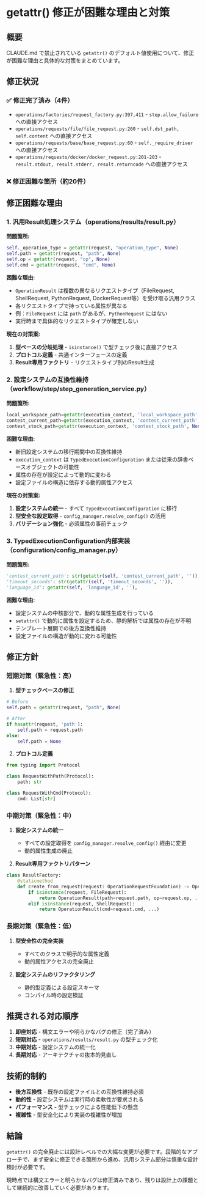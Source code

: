# getattr() 修正が困難な理由と対策

## 概要

CLAUDE.md で禁止されている `getattr()` のデフォルト値使用について、修正が困難な理由と具体的な対策をまとめています。

## 修正状況

### ✅ 修正完了済み（4件）
- `operations/factories/request_factory.py:397,411` - `step.allow_failure` への直接アクセス
- `operations/requests/file/file_request.py:260` - `self.dst_path, self.content` への直接アクセス  
- `operations/requests/base/base_request.py:60` - `self._require_driver` への直接アクセス
- `operations/requests/docker/docker_request.py:201-203` - `result.stdout, result.stderr, result.returncode` への直接アクセス

### ❌ 修正困難な箇所（約20件）

## 修正困難な理由

### 1. 汎用Result処理システム（operations/results/result.py）

**問題箇所:**
```python
self._operation_type = getattr(request, "operation_type", None)
self.path = getattr(request, "path", None)
self.op = getattr(request, "op", None) 
self.cmd = getattr(request, "cmd", None)
```

**困難な理由:**
- `OperationResult` は複数の異なるリクエストタイプ（FileRequest, ShellRequest, PythonRequest, DockerRequest等）を受け取る汎用クラス
- 各リクエストタイプで持っている属性が異なる
- 例：`FileRequest` には `path` があるが、`PythonRequest` にはない
- 実行時まで具体的なリクエストタイプが確定しない

**現在の対策案:**
1. **型ベースの分岐処理** - `isinstance()` で型チェック後に直接アクセス
2. **プロトコル定義** - 共通インターフェースの定義
3. **Result専用ファクトリ** - リクエストタイプ別のResult生成

### 2. 設定システムの互換性維持（workflow/step/step_generation_service.py）

**問題箇所:**
```python
local_workspace_path=getattr(execution_context, 'local_workspace_path', ''),
contest_current_path=getattr(execution_context, 'contest_current_path', ''),
contest_stock_path=getattr(execution_context, 'contest_stock_path', None),
```

**困難な理由:**
- 新旧設定システムの移行期間中の互換性維持
- `execution_context` は `TypedExecutionConfiguration` または従来の辞書ベースオブジェクトの可能性
- 属性の存在が設定によって動的に変わる
- 設定ファイルの構造に依存する動的属性アクセス

**現在の対策案:**
1. **設定システムの統一** - すべて `TypedExecutionConfiguration` に移行
2. **型安全な設定取得** - `config_manager.resolve_config()` の活用
3. **バリデーション強化** - 必須属性の事前チェック

### 3. TypedExecutionConfiguration内部実装（configuration/config_manager.py）

**問題箇所:**
```python
'contest_current_path': str(getattr(self, 'contest_current_path', '')),
'timeout_seconds': str(getattr(self, 'timeout_seconds', '')),
'language_id': getattr(self, 'language_id', ''),
```

**困難な理由:**
- 設定システムの中核部分で、動的な属性生成を行っている
- `setattr()` で動的に属性を設定するため、静的解析では属性の存在が不明
- テンプレート展開での後方互換性維持
- 設定ファイルの構造が動的に変わる可能性

## 修正方針

### 短期対策（緊急性：高）

1. **型チェックベースの修正**
```python
# Before
self.path = getattr(request, "path", None)

# After  
if hasattr(request, 'path'):
    self.path = request.path
else:
    self.path = None
```

2. **プロトコル定義**
```python
from typing import Protocol

class RequestWithPath(Protocol):
    path: str

class RequestWithCmd(Protocol):
    cmd: List[str]
```

### 中期対策（緊急性：中）

1. **設定システムの統一**
   - すべての設定取得を `config_manager.resolve_config()` 経由に変更
   - 動的属性生成の廃止

2. **Result専用ファクトリパターン**
```python
class ResultFactory:
    @staticmethod
    def create_from_request(request: OperationRequestFoundation) -> OperationResult:
        if isinstance(request, FileRequest):
            return OperationResult(path=request.path, op=request.op, ...)
        elif isinstance(request, ShellRequest):
            return OperationResult(cmd=request.cmd, ...)
```

### 長期対策（緊急性：低）

1. **型安全性の完全実装**
   - すべてのクラスで明示的な属性定義
   - 動的属性アクセスの完全廃止

2. **設定システムのリファクタリング**
   - 静的型定義による設定スキーマ
   - コンパイル時の設定検証

## 推奨される対応順序

1. **即座対応** - 構文エラーや明らかなバグの修正（完了済み）
2. **短期対応** - `operations/results/result.py` の型チェック化
3. **中期対応** - 設定システムの統一化
4. **長期対応** - アーキテクチャの抜本的見直し

## 技術的制約

- **後方互換性** - 既存の設定ファイルとの互換性維持必須
- **動的性** - 設定システムは実行時の柔軟性が要求される
- **パフォーマンス** - 型チェックによる性能低下の懸念
- **複雑性** - 型安全化により実装の複雑性が増加

## 結論

`getattr()` の完全廃止には設計レベルでの大幅な変更が必要です。段階的なアプローチで、まず安全に修正できる箇所から進め、汎用システム部分は慎重な設計検討が必要です。

現時点では構文エラーと明らかなバグは修正済みであり、残りは設計上の課題として継続的に改善していく必要があります。